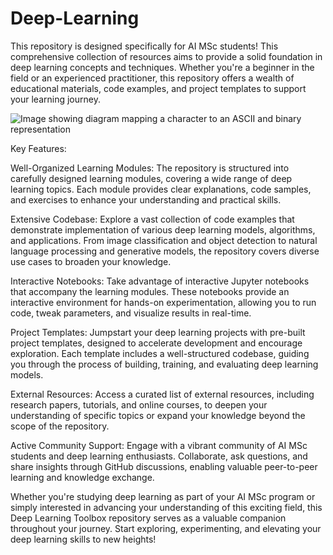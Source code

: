 # Deep-Learning
This repository is designed specifically for AI MSc students! This comprehensive collection of resources aims to provide a solid foundation in deep learning concepts and techniques. Whether you're a beginner in the field or an experienced practitioner, this repository offers a wealth of educational materials, code examples, and project templates to support your learning journey.

![Image showing diagram mapping a character to an ASCII and binary representation](https://www.evolve-consultants.co.uk/wp-content/uploads/2021/05/1I5O6NX_DIKYI1VBuLfX77Q.jpg)

Key Features:

Well-Organized Learning Modules: The repository is structured into carefully designed learning modules, covering a wide range of deep learning topics. Each module provides clear explanations, code samples, and exercises to enhance your understanding and practical skills.

Extensive Codebase: Explore a vast collection of code examples that demonstrate implementation of various deep learning models, algorithms, and applications. From image classification and object detection to natural language processing and generative models, the repository covers diverse use cases to broaden your knowledge.

Interactive Notebooks: Take advantage of interactive Jupyter notebooks that accompany the learning modules. These notebooks provide an interactive environment for hands-on experimentation, allowing you to run code, tweak parameters, and visualize results in real-time.

Project Templates: Jumpstart your deep learning projects with pre-built project templates, designed to accelerate development and encourage exploration. Each template includes a well-structured codebase, guiding you through the process of building, training, and evaluating deep learning models.

External Resources: Access a curated list of external resources, including research papers, tutorials, and online courses, to deepen your understanding of specific topics or expand your knowledge beyond the scope of the repository.

Active Community Support: Engage with a vibrant community of AI MSc students and deep learning enthusiasts. Collaborate, ask questions, and share insights through GitHub discussions, enabling valuable peer-to-peer learning and knowledge exchange.

Whether you're studying deep learning as part of your AI MSc program or simply interested in advancing your understanding of this exciting field, this Deep Learning Toolbox repository serves as a valuable companion throughout your journey. Start exploring, experimenting, and elevating your deep learning skills to new heights!

